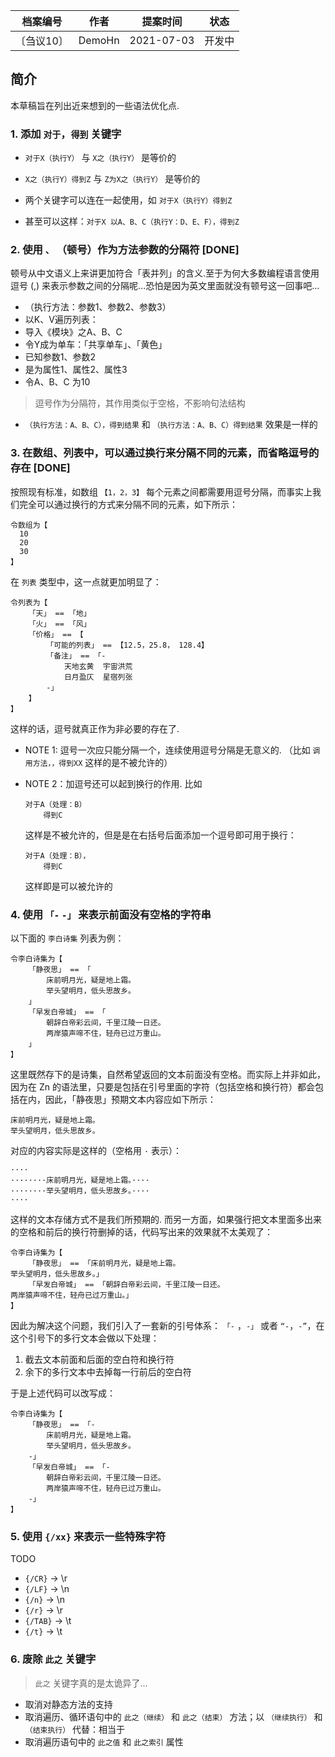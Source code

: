 | 档案编号| 作者| 提案时间 | 状态 |
|:----:|:----:|:----:|:----:|
|〔刍议10〕| DemoHn | 2021-07-03 | 开发中 |

## 简介

本草稿旨在列出近来想到的一些语法优化点.

### 1. 添加 `对于`，`得到` 关键字

- `对于X（执行Y）` 与 `X之（执行Y）` 是等价的
- `X之（执行Y）得到Z` 与 `Z为X之（执行Y）` 是等价的
- 两个关键字可以连在一起使用，如 `对于X（执行Y）得到Z`

- 甚至可以这样：`对于X 以A、B、C（执行Y：D、E、F），得到Z`

### 2. 使用 `、` （顿号）作为方法参数的分隔符 [DONE]

顿号从中文语义上来讲更加符合「表并列」的含义.至于为何大多数编程语言使用逗号 (,) 来表示参数之间的分隔呢...恐怕是因为英文里面就没有顿号这一回事吧...

- （执行方法：参数1、参数2、参数3）
- 以K、V遍历列表：    
- 导入《模块》之A、B、C
- 令Y成为单车：「共享单车」、「黄色」
- 已知参数1、参数2
- 是为属性1、属性2、属性3
- 令A、B、C 为10
> 逗号作为分隔符，其作用类似于空格，不影响句法结构

- `（执行方法：A、B、C），得到结果` 和 `（执行方法：A、B、C）得到结果` 效果是一样的

### 3. 在数组、列表中，可以通过换行来分隔不同的元素，而省略逗号的存在 [DONE]

按照现有标准，如数组 `【1，2，3】` 每个元素之间都需要用逗号分隔，而事实上我们完全可以通过换行的方式来分隔不同的元素，如下所示：

```
令数组为【
  10
  20
  30
】
```
在 `列表` 类型中，这一点就更加明显了：

```
令列表为【
    「天」 == 「地」
    「火」 == 「风」
    「价格」 == 【
        「可能的列表」 == 【12.5，25.8， 128.4】
        「备注」 == 「-
            天地玄黄  宇宙洪荒
            日月盈仄  星宿列张
        -」
    】
】
```

这样的话，逗号就真正作为非必要的存在了.

- NOTE 1: 逗号一次应只能分隔一个，连续使用逗号分隔是无意义的. （比如 `调用方法，，得到XX` 这样的是不被允许的）

- NOTE 2：加逗号还可以起到换行的作用. 比如 
    ```
    对于A（处理：B）
        得到C
    ```
    这样是不被允许的，但是是在右括号后面添加一个逗号即可用于换行：
    
    ```
    对于A（处理：B），
        得到C
    ```
    这样即是可以被允许的

### 4. 使用 `「-`  `-」` 来表示前面没有空格的字符串

以下面的 `李白诗集` 列表为例：

```
令李白诗集为【
    「静夜思」 == 「    
        床前明月光，疑是地上霜。    
        举头望明月，低头思故乡。    
    」
    「早发白帝城」 == 「
        朝辞白帝彩云间，千里江陵一日还。
        两岸猿声啼不住，轻舟已过万重山。
    」
】
```

这里既然存下的是诗集，自然希望返回的文本前面没有空格。而实际上并非如此，因为在 Zn 的语法里，只要是包括在引号里面的字符（包括空格和换行符）都会包括在内，因此，「静夜思」预期文本内容应如下所示：

```
床前明月光，疑是地上霜。
举头望明月，低头思故乡。
```

对应的内容实际是这样的（空格用 `·` 表示）：

```
····
········床前明月光，疑是地上霜。····
········举头望明月，低头思故乡。····
····
```

这样的文本存储方式不是我们所预期的. 而另一方面，如果强行把文本里面多出来的空格和前后的换行符删掉的话，代码写出来的效果就不太美观了：

```
令李白诗集为【
    「静夜思」 == 「床前明月光，疑是地上霜。    
举头望明月，低头思故乡。」
    「早发白帝城」 == 「朝辞白帝彩云间，千里江陵一日还。
两岸猿声啼不住，轻舟已过万重山。」
】
```

因此为解决这个问题，我们引入了一套新的引号体系： `「-` ，`-」` 或者  `“-`，`-”`，在这个引号下的多行文本会做以下处理：

  1) 截去文本前面和后面的空白符和换行符
  2) 余下的多行文本中去掉每一行前后的空白符

于是上述代码可以改写成：

```
令李白诗集为【
    「静夜思」 == 「-
        床前明月光，疑是地上霜。    
        举头望明月，低头思故乡。    
    -」
    「早发白帝城」 == 「-
        朝辞白帝彩云间，千里江陵一日还。
        两岸猿声啼不住，轻舟已过万重山。
    -」
】
```

### 5. 使用 `{/xx}` 来表示一些特殊字符

TODO 

- `{/CR}` -> \r
- `{/LF}` -> \n
- `{/n}` -> \n
- `{/r}` -> \r
- `{/TAB}` -> \t
- `{/t}` -> \t

### 6. 废除 `此之` 关键字

> `此之` 关键字真的是太诡异了...

- 取消对静态方法的支持
- 取消遍历、循环语句中的 `此之（继续）` 和 `此之（结束）` 方法；以 `（继续执行）` 和 `（结束执行）` 代替：相当于
- 取消遍历语句中的 `此之值` 和 `此之索引` 属性